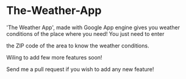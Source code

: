 The-Weather-App
===============

'The Weather App', made with Google App engine gives you weather conditions of the place where you need! You just need to enter

the ZIP code of the area to know the weather conditions.

Wiling to add few more features soon!

Send me a pull request if you wish to add any new feature!
